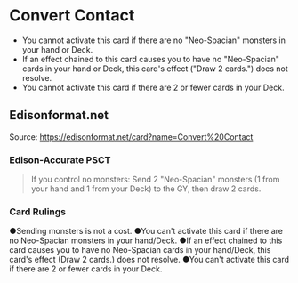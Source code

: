 # Convert Contact

*   You cannot activate this card if there are no "Neo-Spacian" monsters in your hand or Deck.
*   If an effect chained to this card causes you to have no "Neo-Spacian" cards in your hand or Deck, this card's effect ("Draw 2 cards.") does not resolve.
*   You cannot activate this card if there are 2 or fewer cards in your Deck.

## Edisonformat.net

Source: https://edisonformat.net/card?name=Convert%20Contact

### Edison-Accurate PSCT

> If you control no monsters: Send 2 "Neo-Spacian" monsters (1 from your hand and 1 from your Deck) to the GY, then draw 2 cards.

### Card Rulings

●Sending monsters is not a cost.
●You can't activate this card if there are no Neo-Spacian monsters in your hand/Deck.
●If an effect chained to this card causes you to have no Neo-Spacian cards in your hand/Deck, this card's effect (Draw 2 cards.) does not resolve.
●You can't activate this card if there are 2 or fewer cards in your Deck.
            